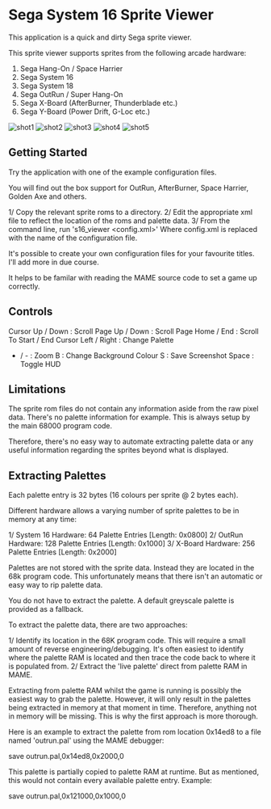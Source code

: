 # Sega System 16 Sprite Viewer

This application is a quick and dirty Sega sprite viewer.

This sprite viewer supports sprites from the following arcade hardware:

1. Sega Hang-On / Space Harrier
2. Sega System 16
3. Sega System 18
4. Sega OutRun / Super Hang-On 
5. Sega X-Board (AfterBurner, Thunderblade etc.)
6. Sega Y-Board (Power Drift, G-Loc etc.)

![shot1](https://user-images.githubusercontent.com/2414449/114319863-34efac00-9b0b-11eb-9310-2ca82dfd572f.png)
![shot2](https://user-images.githubusercontent.com/2414449/114319864-35884280-9b0b-11eb-802e-49b360ffb0a5.png)
![shot3](https://user-images.githubusercontent.com/2414449/114319865-35884280-9b0b-11eb-9df1-7757d3d7e78a.png)
![shot4](https://user-images.githubusercontent.com/2414449/114319868-35884280-9b0b-11eb-8f78-7069c93fcd13.png)
![shot5](https://user-images.githubusercontent.com/2414449/114319869-3620d900-9b0b-11eb-9b90-9a9577aeed60.png)



## Getting Started


Try the application with one of the example configuration files. 

You will find out the box support for OutRun, AfterBurner, Space Harrier, 
Golden Axe and others.

1/ Copy the relevant sprite roms to a directory.
2/ Edit the appropriate xml file to reflect the location of the roms and 
   palette data.
3/ From the command line, run 's16_viewer <config.xml>' 
   Where config.xml is replaced with the name of the configuration file.
   
It's possible to create your own configuration files for your favourite titles.
I'll add more in due course.

It helps to be familar with reading the MAME source code to set a game up 
correctly. 



##  Controls 

Cursor Up / Down    : Scroll
Page Up / Down      : Scroll Page
Home / End          : Scroll To Start / End
Cursor Left / Right : Change Palette
+ / -               : Zoom
B                   : Change Background Colour
S                   : Save Screenshot
Space               : Toggle HUD


 ## Limitations

The sprite rom files do not contain any information aside from the raw pixel
data. There's no palette information for example. This is always setup by the 
main 68000 program code.

Therefore, there's no easy way to automate extracting palette data or any 
useful information regarding the sprites beyond what is displayed. 


 ## Extracting Palettes

Each palette entry is 32 bytes (16 colours per sprite @ 2 bytes each).

Different hardware allows a varying number of sprite palettes to be in memory
at any time:

1/ System 16 Hardware: 64 Palette Entries  [Length: 0x0800]
2/ OutRun Hardware:    128 Palette Entries [Length: 0x1000]
3/ X-Board Hardware:   256 Palette Entries [Length: 0x2000]

Palettes are not stored with the sprite data. Instead they are located in the
68k program code. This unfortunately means that there isn't an automatic or
easy way to rip palette data.

You do not have to extract the palette. A default greyscale palette is provided
as a fallback.

To extract the palette data, there are two approaches:

1/ Identify its location in the 68K program code. This will require a small
   amount of reverse engineering/debugging. It's often easiest to identify
   where the palette RAM is located and then trace the code back to where it
   is populated from.
2/ Extract the 'live palette' direct from palette RAM in MAME.

Extracting from palette RAM whilst the game is running is possibly the easiest
way to grab the palette. However, it will only result in the palettes being
extracted in memory at that moment in time. Therefore, anything not in memory
will be missing. This is why the first approach is more thorough. 

Here is an example to extract the palette from rom location 0x14ed8 to a 
file named 'outrun.pal' using the MAME debugger:

 save outrun.pal,0x14ed8,0x2000,0
 
This palette is partially copied to palette RAM at runtime. But as mentioned,
this would not contain every available palette entry. Example:

 save outrun.pal,0x121000,0x1000,0
